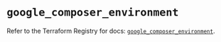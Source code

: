 # `google_composer_environment`

Refer to the Terraform Registry for docs: [`google_composer_environment`](https://registry.terraform.io/providers/hashicorp/google/5.15.0/docs/resources/composer_environment).
